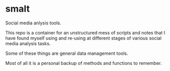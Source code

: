 # smalt
Social media anlysis tools.

This repo is a container for an unstructured mess of scripts and notes that I have found myself using and re-using at different stages of various social media analysis tasks. 

Some of these things are general data management tools.

Most of all it is a personal backup of methods and functions to remember.